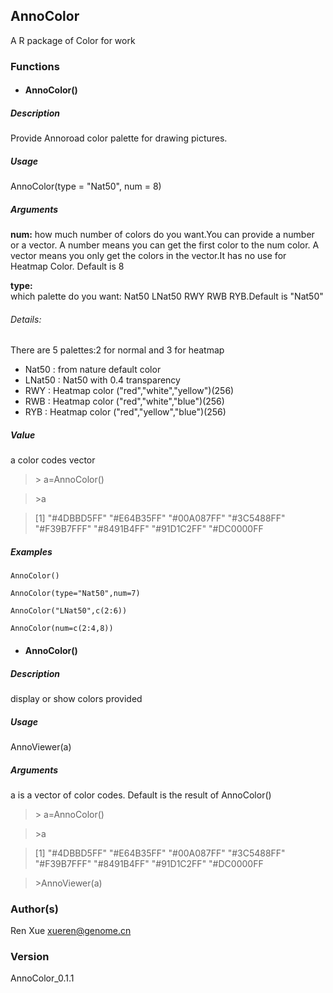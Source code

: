 ## AnnoColor
A R package of Color for work

### Functions

- #### AnnoColor()

##### Description

Provide Annoroad color palette for drawing pictures.

##### Usage

AnnoColor(type = "Nat50", num = 8)

##### Arguments

**num:**	how much number of colors do you want.You can provide a number or a vector. A number means you can get the first color to the num color. A vector means you only get the colors in the vector.It has no use for Heatmap Color. Default is 8

**type:**	
which palette do you want: Nat50 LNat50 RWY RWB RYB.Default is "Nat50"

###### Details:
There are 5 palettes:2 for normal and 3 for heatmap

-  Nat50 : from nature default color
-  LNat50 : Nat50 with 0.4 transparency
-  RWY : Heatmap color ("red","white","yellow")(256)
-  RWB : Heatmap color ("red","white","blue")(256)
-  RYB : Heatmap color ("red","yellow","blue")(256)

##### Value

a color codes vector

>  \> a=AnnoColor()

>   \>a

>   [1] "#4DBBD5FF" "#E64B35FF" "#00A087FF" "#3C5488FF" "#F39B7FFF" "#8491B4FF" "#91D1C2FF"  "#DC0000FF

##### Examples

```
AnnoColor()
```

```
AnnoColor(type="Nat50",num=7)
```

```
AnnoColor("LNat50",c(2:6))

```

```
AnnoColor(num=c(2:4,8))

```

- #### AnnoColor()

##### Description

display or show colors provided

##### Usage

AnnoViewer(a)

##### Arguments

a is a vector of color codes. Default is the result of AnnoColor()

>  \> a=AnnoColor()

>   \>a

>   [1] "#4DBBD5FF" "#E64B35FF" "#00A087FF" "#3C5488FF" "#F39B7FFF" "#8491B4FF" "#91D1C2FF"  "#DC0000FF

> \>AnnoViewer(a)


### Author(s)

Ren Xue <xueren@genome.cn>

### Version

AnnoColor_0.1.1
